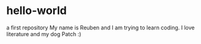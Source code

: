 # hello-world
a first repository
My name is Reuben and I am trying to learn coding. I love literature and my dog Patch :)
